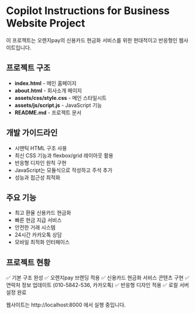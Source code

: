 # Copilot Instructions for Business Website Project

이 프로젝트는 오렌지pay의 신용카드 현금화 서비스를 위한 현대적이고 반응형인 웹사이트입니다.

## 프로젝트 구조
- **index.html** - 메인 홈페이지
- **about.html** - 회사소개 페이지
- **assets/css/style.css** - 메인 스타일시트
- **assets/js/script.js** - JavaScript 기능
- **README.md** - 프로젝트 문서

## 개발 가이드라인
- 시맨틱 HTML 구조 사용
- 최신 CSS 기능과 flexbox/grid 레이아웃 활용
- 반응형 디자인 원칙 구현
- JavaScript는 모듈식으로 작성하고 주석 추가
- 성능과 접근성 최적화

## 주요 기능
- 최고 환율 신용카드 현금화
- 빠른 현금 지급 서비스
- 안전한 거래 시스템
- 24시간 카카오톡 상담
- 모바일 최적화 인터페이스

## 프로젝트 현황
✅ 기본 구조 완성
✅ 오렌지pay 브랜딩 적용
✅ 신용카드 현금화 서비스 콘텐츠 구현
✅ 연락처 정보 업데이트 (010-5842-536, 카카오톡)
✅ 반응형 디자인 적용
✅ 로컬 서버 설정 완료

웹사이트는 http://localhost:8000 에서 실행 중입니다.